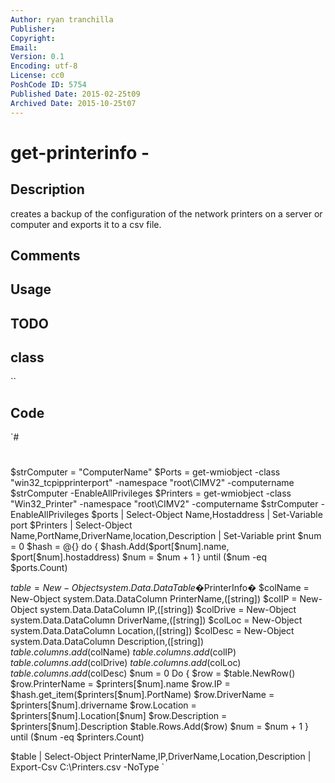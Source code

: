 ```yaml
---
Author: ryan tranchilla
Publisher: 
Copyright: 
Email: 
Version: 0.1
Encoding: utf-8
License: cc0
PoshCode ID: 5754
Published Date: 2015-02-25t09
Archived Date: 2015-10-25t07
---
```


# get-printerinfo - 

## Description

creates a backup of the configuration of the network printers on a server or computer and exports it to a csv file.

## Comments



## Usage



## TODO



## class

``

## Code

`#
 #
 $strComputer = "ComputerName"
 $Ports = get-wmiobject -class "win32_tcpipprinterport" -namespace "root\CIMV2" -computername $strComputer -EnableAllPrivileges
 $Printers = get-wmiobject -class "Win32_Printer" -namespace "root\CIMV2" -computername $strComputer -EnableAllPrivileges
 $ports | Select-Object Name,Hostaddress | Set-Variable port
 $Printers | Select-Object Name,PortName,DriverName,location,Description | Set-Variable print
 $num = 0
 $hash = @{}
 do {
 $hash.Add($port[$num].name, $port[$num].hostaddress)
 $num = $num + 1
 } until ($num -eq $ports.Count)
 
 $table = New-Object system.Data.DataTable �$PrinterInfo�
 $colName = New-Object system.Data.DataColumn PrinterName,([string])
 $colIP = New-Object system.Data.DataColumn IP,([string])
 $colDrive = New-Object system.Data.DataColumn DriverName,([string])
 $colLoc = New-Object system.Data.DataColumn Location,([string])
 $colDesc = New-Object system.Data.DataColumn Description,([string])
 $table.columns.add($colName)
 $table.columns.add($colIP)
 $table.columns.add($colDrive)
 $table.columns.add($colLoc)
 $table.columns.add($colDesc)
 $num = 0
 Do {
 $row = $table.NewRow()
 $row.PrinterName = $printers[$num].name
 $row.IP = $hash.get_item($printers[$num].PortName)
 $row.DriverName = $printers[$num].drivername
 $row.Location = $printers[$num].Location[$num]
 $row.Description = $printers[$num].Description
 $table.Rows.Add($row)
 $num = $num + 1
 } until ($num -eq $printers.Count)
 
 $table | Select-Object PrinterName,IP,DriverName,Location,Description | Export-Csv C:\Printers.csv -NoType
`

